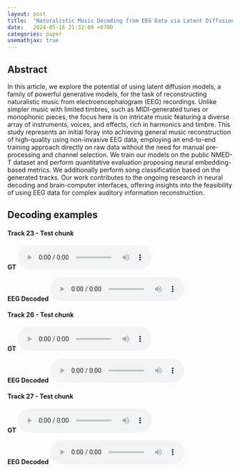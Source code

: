 ```yaml
---
layout: post
title:  "Naturalistic Music Decoding from EEG Data via Latent Diffusion Models"
date:   2024-05-16 21:32:00 +0700
categories: paper
usemathjax: true
---
```


## Abstract

In this article, we explore the potential of using latent diffusion models, a family of powerful generative models, for the task of reconstructing naturalistic music from electroencephalogram (EEG) recordings. Unlike simpler music with limited timbres, such as MIDI-generated tunes or monophonic pieces, the focus here is on intricate music featuring a diverse array of instruments, voices, and effects, rich in harmonics and timbre. This study represents an initial foray into achieving general music reconstruction of high-quality using non-invasive EEG data, employing an end-to-end training approach directly on raw data without the need for manual pre-processing and channel selection. We train our models on the public NMED-T dataset and perform quantitative evaluation proposing neural embedding-based metrics. We additionally perform song classification based on the generated tracks. Our work contributes to the ongoing research in neural decoding and brain-computer interfaces, offering insights into the feasibility of using EEG data for complex auditory information reconstruction.

## Decoding examples

#### Track 23 - Test chunk

**GT** 
<audio src="/assets/audio/brainwave/1/gt.wav" controls>
Your browser does not support the audio element.
</audio> 

**EEG Decoded** 
<audio src="/assets/audio/brainwave/1/gen.wav" controls>
Your browser does not support the audio element.
</audio> 

#### Track 26 - Test chunk

**GT** 
<audio src="/assets/audio/brainwave/25/gt.wav" controls>
Your browser does not support the audio element.
</audio> 

**EEG Decoded** 
<audio src="/assets/audio/brainwave/25/gen.wav" controls>
Your browser does not support the audio element.
</audio> 

#### Track 27 - Test chunk

**GT** 
<audio src="/assets/audio/brainwave/32/gt.wav" controls>
Your browser does not support the audio element.
</audio> 

**EEG Decoded** 
<audio src="/assets/audio/brainwave/32/gen.wav" controls>
Your browser does not support the audio element.
</audio>



